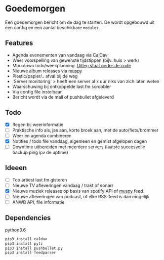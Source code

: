 # Goedemorgen
Een goedemorgen bericht om de dag te starten. De wordt opgebouwd uit een config en een aantal beschikbare `modules`.

## Features
- Agenda evenementen van vandaag via CalDav
- Weer voorspelling van gewenste tijdstippen (bijv. huis > werk)
- Markdown todo/weekplanning. [Uitleg staat onder de code](modules/MarkdownTodo.py)
- Nieuwe album releases via [muspy](https://muspy.com/)
- Plastic/papier/.. afval bij de weg
- 'Server monitoring' > heeft een server al x uur niks van zich laten weten
- Waarschuwing bij ontkoppelde last.fm scrobbler
- Via config file instelbaar
- Bericht wordt via de mail of pushbullet afgeleverd

## Todo
- [x] Regen bij weerinformatie
- [ ] Praktische info als, jas aan, korte broek aan, met de auto/fiets/brommer
- [ ] Weer en agenda combineren
- [x] Notities / todo file vandaag, algemeen en gemist afgelopen dagen
- [ ] Downtime uitbereiden met meerdere servers (laatste succesvolle backup ping ipv de uptime) 

## Ideeen
- [ ] Top artiest last.fm gisteren
- [ ] Nieuwe TV afleveringen vandaag / trakt of sonarr
- [x] Nieuwe muziek releases op basis van spotify API of [muspy](https://muspy.com/) feed.
- [ ] Nieuwe afleveringen van podcast, of elke RSS-feed is dan mogelijk
- [ ] ANWB API, file informatie

## Dependencies
python3.6

```bash
pip3 install caldav
pip3 install pytz
pip3 install pushbullet.py
pip3 install feedparser
```